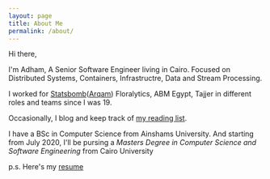 ```yaml
---
layout: page
title: About Me
permalink: /about/
---
```


Hi there,

I'm Adham,  A Senior Software Engineer living in Cairo. Focused on Distributed Systems, Containers, Infrastructre, Data and Stream Processing.

I worked for [Statsbomb](statsbomb.com)([Arqam](arqamfc.com/#team)) Floralytics, ABM Egypt, Tajjer in different roles and teams since I was 19.

Occasionally, I blog and keep track of [my reading list](https://github.com/adhaamehab/my-reading-list). 

I have a BSc in Computer Science from Ainshams University. And starting from July 2020, I'll be pursing a _Masters Degree in Computer Science and Software Engineering_ from Cairo University

p.s. Here's my [resume](./Adham_Ehab_Resume.docx.pdf)

